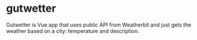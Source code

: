 # gutwetter

Gutwetter is Vue app that uses public API from Weatherbit and just gets the weather based on a city: temperature and description.
